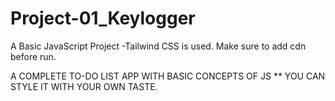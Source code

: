 # Project-01_Keylogger
A Basic JavaScript Project -Tailwind CSS is used. Make sure to add cdn before run.

A COMPLETE TO-DO LIST APP WITH BASIC CONCEPTS OF JS ** YOU CAN STYLE IT WITH YOUR OWN TASTE.

